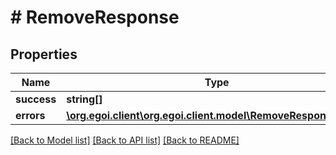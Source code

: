 # # RemoveResponse

## Properties

Name | Type | Description | Notes
------------ | ------------- | ------------- | -------------
**success** | **string[]** |  | [optional] 
**errors** | [**\org.egoi.client\org.egoi.client.model\RemoveResponseErrors**](RemoveResponseErrors.md) |  | [optional] 

[[Back to Model list]](../../README.md#documentation-for-models) [[Back to API list]](../../README.md#documentation-for-api-endpoints) [[Back to README]](../../README.md)


